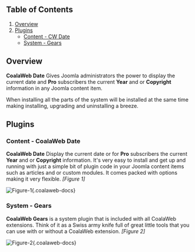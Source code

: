## Table of Contents
1.  [Overview](#overview)
2.  [Plugins](#plugins)
    -   [Content - CW Date](#plg-date)
    -   [System - Gears](#plg-gears)

## <a class="doc-top" name="overview"></a>Overview

**CoalaWeb Date** Gives Joomla administrators the power to display the current date and **Pro** subscribers the current **Year** and or **Copyright** information in any Joomla content item.

<div class="uk-alert">When installing all the parts of the system will be installed at the same time making installing, upgrading and uninstalling a breeze.</div>

## <a name="plugins"></a>Plugins

### <a name="plg-date"></a>Content - CoalaWeb Date

**CoalaWeb Date** Display the current date or for **Pro** subscribers the current **Year** and or **Copyright** information. It's very easy to install and get up and running with just a simple bit of plugin code in your Joomla content items such as articles and or custom modules. It comes packed with options making it very flexible. *\[Figure 1\]*

![Figure-1](https://d1tgoab1lhw0tx.cloudfront.net/images/docs/joomla-extensions/date/cw-date.png "Figure-1"){.coalaweb-docs}

### <a name="plg-gears"></a>System - Gears

**CoalaWeb Gears** is a system plugin that is included with all CoalaWeb extensions. Think of it as a Swiss army knife full of great little tools that you can use with or without a CoalaWeb extension. *\[Figure 2\]*

![Figure-2](https://d1tgoab1lhw0tx.cloudfront.net/images/docs/joomla-extensions/gears/cw-gears.png "Figure-2"){.coalaweb-docs}